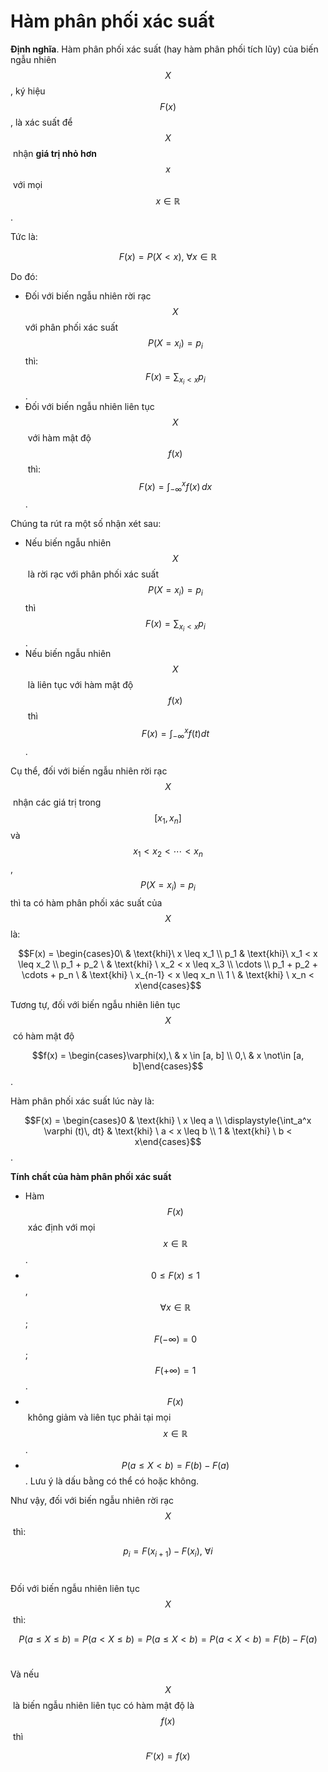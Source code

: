 # Hàm phân phối xác suất

**Định nghĩa**. Hàm phân phối xác suất (hay hàm phân phối tích lũy) của biến ngẫu nhiên $$X$$, ký hiệu $$F(x)$$​, là xác suất để $$X$$​ nhận **giá trị nhỏ hơn** $$x$$​ với mọi $$x \in \mathbb{R}$$​.

Tức là:

$$F(x) = P(X < x),\ \forall x \in \mathbb{R}$$

Do đó:

* Đối với biến ngẫu nhiên rời rạc $$X$$​với phân phối xác suất $$P(X = x_i) = p_i$$ thì: $$F(x) = \displaystyle{\sum_{x_i < x}p_i}$$.
* Đối với biến ngẫu nhiên liên tục $$X$$​ với hàm mật độ $$f(x)$$​ thì: $$F(x) = \displaystyle{\int_{-\infty}^x f(x)\,dx}$$.

Chúng ta rút ra một số nhận xét sau:

* Nếu biến ngẫu nhiên $$X$$​ là rời rạc với phân phối xác suất $$P(X=x_i)=p_i$$​ thì $$F(x) = \displaystyle{\sum_{x_i < x} p_i}$$.
* Nếu biến ngẫu nhiên $$X$$​ là liên tục với hàm mật độ $$f(x)$$​ thì $$F(x) = \displaystyle{\int_{-\infty}^x f(t) dt}$$​.

Cụ thể, đối với biến ngẫu nhiên rời rạc $$X$$​ nhận các giá trị trong $$[x_1, x_n]$$ và $$x_1 < x_2 < \cdots < x_n$$, $$P(X=x_i) = p_i$$ thì ta có hàm phân phối xác suất của $$X$$ là:

$$F(x) = \begin{cases}0\ & \text{khi}\ x \leq x_1 \\ p_1 & \text{khi}\ x_1 < x \leq x_2 \\ p_1 + p_2 \ & \text{khi} \ x_2 < x \leq x_3 \\ \cdots \\ p_1 + p_2 + \cdots + p_n \ & \text{khi} \ x_{n-1} < x \leq x_n  \\ 1 \ & \text{khi} \ x_n < x\end{cases}$$

Tương tự, đối với biến ngẫu nhiên liên tục $$X$$​ có hàm mật độ

$$f(x) = \begin{cases}\varphi(x),\ & x \in [a, b] \\ 0,\ & x \not\in [a, b]\end{cases}$$.

Hàm phân phối xác suất lúc này là:

$$F(x) = \begin{cases}0 & \text{khi} \ x \leq a \\ \displaystyle{\int_a^x \varphi (t)\, dt} & \text{khi} \ a < x \leq b \\ 1 & \text{khi} \ b < x\end{cases}$$.

**Tính chất của hàm phân phối xác suất**

* Hàm $$F(x)$$​ xác định với mọi $$x \in \mathbb{R}$$​.
* $$0 \leq F(x) \leq 1$$​, $$\forall x \in \mathbb{R}$$; $$F(-\infty​)=0$$​; $$F(+\infty)=1$$​.
* $$F(x)$$​ không giảm và liên tục phải tại mọi $$x \in \mathbb{R}$$​.
* $$P(a \leq X < b) = F(b) - F(a)$$​. Lưu ý là dấu bằng có thể có hoặc không.

Như vậy, đối với biến ngẫu nhiên rời rạc $$X$$​ thì:

$$p_i = F(x_{i+1}) - F(x_i),\ \forall i$$​

Đối với biến ngẫu nhiên liên tục $$X$$​ thì:

$$P(a \leq X \leq b) = P(a < X \leq b) = P(a \leq X < b) = P(a < X < b) = F(b) - F(a)$$​

Và nếu $$X$$​ là biến ngẫu nhiên liên tục có hàm mật độ là $$f(x)$$​ thì

$$F'(x) = f(x)$$​
